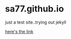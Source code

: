 sa77.github.io
==============

just a test site..trying out jekyll

[here's the link](http://sa77.github.io/ "Homepage")
